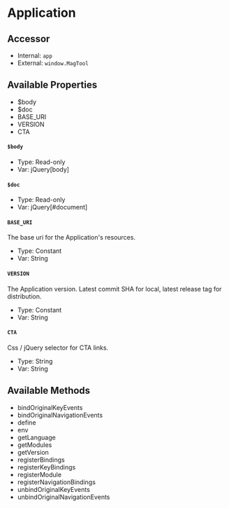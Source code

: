 # Application
<!-- [[TOC]] -->

## Accessor

 - Internal: `app`
 - External: `window.MagTool`

## Available Properties

 - $body
 - $doc
 - BASE_URI
 - VERSION
 - CTA

#### `$body`

 - Type: Read-only
 - Var: jQuery[body]

#### `$doc`

 - Type: Read-only
 - Var: jQuery[#document]

#### `BASE_URI`

The base uri for the Application's resources.

 - Type: Constant
 - Var: String

#### `VERSION`

The Application version. Latest commit SHA for local, latest release tag for distribution.

 - Type: Constant
 - Var: String

#### `CTA`

Css / jQuery selector for CTA links.

 - Type: String
 - Var: String

## Available Methods

 - bindOriginalKeyEvents
 - bindOriginalNavigationEvents
 - define
 - env
 - getLanguage
 - getModules
 - getVersion
 - registerBindings
 - registerKeyBindings
 - registerModule
 - registerNavigationBindings
 - unbindOriginalKeyEvents
 - unbindOriginalNavigationEvents


